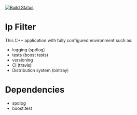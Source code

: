 [![Build Status](https://travis-ci.org/ilya-otus/ip_filter.svg?branch=master)](https://travis-ci.org/ilya-otus/ip_filter)
# Ip Filter
This C++ application with fully configured environment such as:
- logging (spdlog)
- tests (boost tests)
- versioning
- CI (travis)
- Distribution system (bintray)
# Dependencies
- spdlog
- boost.test
